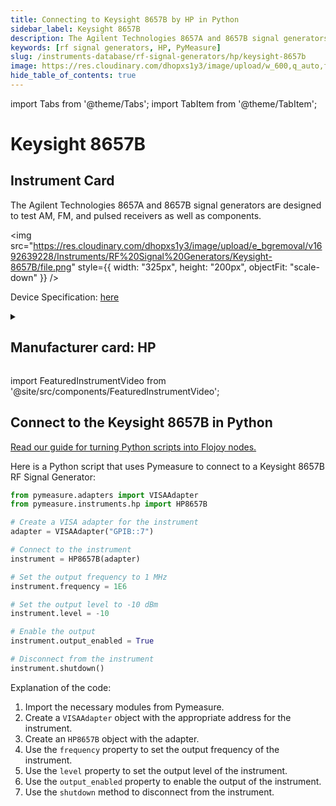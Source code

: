 ```yaml
---
title: Connecting to Keysight 8657B by HP in Python
sidebar_label: Keysight 8657B
description: The Agilent Technologies 8657A and 8657B signal generators are designed to test AM, FM, and pulsed receivers as well as components.
keywords: [rf signal generators, HP, PyMeasure]
slug: /instruments-database/rf-signal-generators/hp/keysight-8657b
image: https://res.cloudinary.com/dhopxs1y3/image/upload/w_600,q_auto,f_auto/e_bgremoval/v1692639228/Instruments/RF%20Signal%20Generators/Keysight-8657B/file.jpg
hide_table_of_contents: true
---
```


import Tabs from '@theme/Tabs';
import TabItem from '@theme/TabItem';

# Keysight 8657B

## Instrument Card

<div className="flex">

<div>

The Agilent Technologies 8657A and 8657B signal generators are designed to test AM, FM, and pulsed receivers as well as components.

</div>

<img src="https://res.cloudinary.com/dhopxs1y3/image/upload/e_bgremoval/v1692639228/Instruments/RF%20Signal%20Generators/Keysight-8657B/file.png" style={{ width: "325px", height: "200px", objectFit: "scale-down" }} />

</div>

<div className="flex text-center">

<p>Device Specification: <a target="\_blank" href="https://www.testequipmenthq.com/datasheets/Agilent-8657B-Datasheet.pdf">here</a></p>

</div>

<details style={{ marginTop: "15px"}}>
<summary><h2>Manufacturer card: HP</h2></summary>

<img src="https://res.cloudinary.com/dhopxs1y3/image/upload/v1692125999/Instruments/Vendor%20Logos/HP.png" style={{ width: "100%", height: "170px",objectFit: "scale-down" }} />

Keysight Technologies, or Keysight, is an American company that manufactures electronics test and measurement equipment and software.

<ul>
  <li>Headquarters: USA</li>
  <li>Yearly Revenue (millions, USD): 5420.0</li>
  <li>Vendor Website: <a href="https://www.keysight.com/us/en/home.html">here</a></li>
</ul>
</details>

import FeaturedInstrumentVideo from '@site/src/components/FeaturedInstrumentVideo';

<FeaturedInstrumentVideo category='RF_SIGNAL_GENERATORS' manufacturer='HP'></FeaturedInstrumentVideo>


## Connect to the Keysight 8657B in Python

[Read our guide for turning Python scripts into Flojoy nodes.](https://docs.flojoy.ai/custom-nodes/creating-custom-node/)
<Tabs>

<TabItem value="Flojoy" label="Flojoy" className="flojoy-instrument-tabs">

<NodeCardCollection category='RF_SIGNAL_GENERATORS' manufacturer='HP'></NodeCardCollection>

</TabItem>
<TabItem value="PyMeasure" label="PyMeasure">

Here is a Python script that uses Pymeasure to connect to a Keysight 8657B RF Signal Generator:

```python
from pymeasure.adapters import VISAAdapter
from pymeasure.instruments.hp import HP8657B

# Create a VISA adapter for the instrument
adapter = VISAAdapter("GPIB::7")

# Connect to the instrument
instrument = HP8657B(adapter)

# Set the output frequency to 1 MHz
instrument.frequency = 1E6

# Set the output level to -10 dBm
instrument.level = -10

# Enable the output
instrument.output_enabled = True

# Disconnect from the instrument
instrument.shutdown()
```

Explanation of the code:
1. Import the necessary modules from Pymeasure.
2. Create a `VISAAdapter` object with the appropriate address for the instrument.
3. Create an `HP8657B` object with the adapter.
4. Use the `frequency` property to set the output frequency of the instrument.
5. Use the `level` property to set the output level of the instrument.
6. Use the `output_enabled` property to enable the output of the instrument.
7. Use the `shutdown` method to disconnect from the instrument.

</TabItem>
</Tabs>